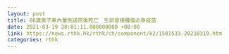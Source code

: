 ```yaml
---
layout: post
title: 66歲男子車內暈倒送院後死亡　生前曾接種復必泰疫苗
date: 2021-03-19 20:01:11.000000000 +08:00
link: https://news.rthk.hk/rthk/ch/component/k2/1581533-20210319.htm
categories: rthk
---
```



